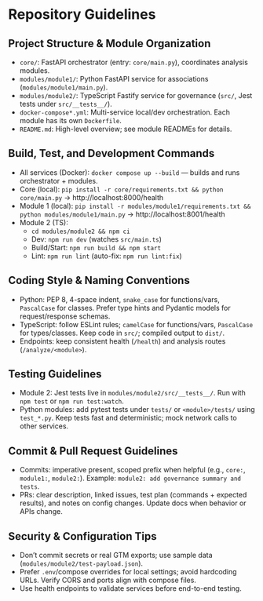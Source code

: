 # Repository Guidelines

## Project Structure & Module Organization
- `core/`: FastAPI orchestrator (entry: `core/main.py`), coordinates analysis modules.
- `modules/module1/`: Python FastAPI service for associations (`modules/module1/main.py`).
- `modules/module2/`: TypeScript Fastify service for governance (`src/`, Jest tests under `src/__tests__/`).
- `docker-compose*.yml`: Multi-service local/dev orchestration. Each module has its own `Dockerfile`.
- `README.md`: High-level overview; see module READMEs for details.

## Build, Test, and Development Commands
- All services (Docker): `docker compose up --build` — builds and runs orchestrator + modules.
- Core (local): `pip install -r core/requirements.txt && python core/main.py` → http://localhost:8000/health
- Module 1 (local): `pip install -r modules/module1/requirements.txt && python modules/module1/main.py` → http://localhost:8001/health
- Module 2 (TS):
  - `cd modules/module2 && npm ci`
  - Dev: `npm run dev` (watches `src/main.ts`)
  - Build/Start: `npm run build && npm start`
  - Lint: `npm run lint` (auto-fix: `npm run lint:fix`)

## Coding Style & Naming Conventions
- Python: PEP 8, 4-space indent, `snake_case` for functions/vars, `PascalCase` for classes. Prefer type hints and Pydantic models for request/response schemas.
- TypeScript: follow ESLint rules; `camelCase` for functions/vars, `PascalCase` for types/classes. Keep code in `src/`; compiled output to `dist/`.
- Endpoints: keep consistent health (`/health`) and analysis routes (`/analyze/<module>`).

## Testing Guidelines
- Module 2: Jest tests live in `modules/module2/src/__tests__/`. Run with `npm test` or `npm run test:watch`.
- Python modules: add pytest tests under `tests/` or `<module>/tests/` using `test_*.py`. Keep tests fast and deterministic; mock network calls to other services.

## Commit & Pull Request Guidelines
- Commits: imperative present, scoped prefix when helpful (e.g., `core:`, `module1:`, `module2:`). Example: `module2: add governance summary and tests`.
- PRs: clear description, linked issues, test plan (commands + expected results), and notes on config changes. Update docs when behavior or APIs change.

## Security & Configuration Tips
- Don’t commit secrets or real GTM exports; use sample data (`modules/module2/test-payload.json`).
- Prefer `.env`/compose overrides for local settings; avoid hardcoding URLs. Verify CORS and ports align with compose files.
- Use health endpoints to validate services before end-to-end testing.
